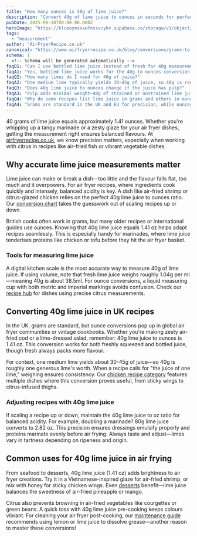 ```yaml
---
title: "How many ounces is 40g of lime juice?"
description: "Convert 40g of lime juice to ounces in seconds for perfect air fryer dishes. Get accurate measurements for zesty results every time."
pubDate: 2025-08-10T00:00:00.000Z
heroImage: "https://klueoymssxwfnxsvcyhv.supabase.co/storage/v1/object/public/Shmucket/40g-lime-juice-to-ounces.webp"
tags:
  - "measurement"
author: "AirFryerRecipe.co.uk"
canonical: "https://www.airfryerrecipe.co.uk/blog/conversions/grams-to-ounces/40g-lime-juice-to-ounces"
schema: |
  <!-- Schema will be generated automatically -->
faqQ1: "Can I use bottled lime juice instead of fresh for 40g measurements?"
faqA1: "Yes, bottled lime juice works for the 40g to ounces conversion, but flavour differs. Fresh lime juice is brighter and less processed. If substituting, start with slightly less bottled juice and adjust to taste, as it can be more concentrated or contain preservatives."
faqQ2: "How many limes do I need for 40g of juice?"
faqA2: "One medium lime typically yields 30-45g of juice, so 40g is roughly one lime. Roll limes firmly on the counter before juicing to maximise yield. For precision in air fryer recipes, always weigh the juice rather than counting limes, as sizes vary."
faqQ3: "Does 40g lime juice to ounces change if the juice has pulp?"
faqA3: "Pulp adds minimal weight—40g of strained or unstrained lime juice still equals ~1.41 oz. However, pulp affects texture in dressings or glazes. For smooth sauces, strain; for chunkier marinades, keep the pulp."
faqQ4: "Why do some recipes list lime juice in grams and others in ounces?"
faqA4: "Grams are standard in the UK and EU for precision, while ounces are common in the US. Air fryer recipes may use either, so knowing conversions like 40g lime juice to 1.41 oz ensures you can follow any recipe accurately. Digital scales simplify switching between units."
---
```

<p>40 grams of lime juice equals approximately 1.41 ounces. Whether you're whipping up a tangy marinade or a zesty glaze for your air fryer dishes, getting the measurement right ensures balanced flavours. At <a href=https://www.airfryerrecipe.co.uk>airfryerrecipe.co.uk</a>, we know precision matters, especially when working with citrus in recipes like air-fried fish or vibrant vegetable dishes.</p>  

<h2>Why accurate lime juice measurements matter</h2>  
<p>Lime juice can make or break a dish—too little and the flavour falls flat, too much and it overpowers. For air fryer recipes, where ingredients cook quickly and intensely, balanced acidity is key. A dish like air-fried shrimp or citrus-glazed chicken relies on the perfect 40g lime juice to ounces ratio. Our <a href=https://www.airfryerrecipe.co.uk/air-fryer-conversion-chart>conversion chart</a> takes the guesswork out of scaling recipes up or down.</p>  

<p>British cooks often work in grams, but many older recipes or international guides use ounces. Knowing that 40g lime juice equals 1.41 oz helps adapt recipes seamlessly. This is especially handy for marinades, where lime juice tenderises proteins like chicken or tofu before they hit the air fryer basket.</p>  

<h3>Tools for measuring lime juice</h3>  
<p>A digital kitchen scale is the most accurate way to measure 40g of lime juice. If using volume, note that fresh lime juice weighs roughly 1.04g per ml—meaning 40g is about 38.5ml. For ounce conversions, a liquid measuring cup with both metric and imperial markings avoids confusion. Check our <a href=https://www.airfryerrecipe.co.uk/recipes>recipe hub</a> for dishes using precise citrus measurements.</p>  

<h2>Converting 40g lime juice in UK recipes</h2>  
<p>In the UK, grams are standard, but ounce conversions pop up in global air fryer communities or vintage cookbooks. Whether you're making zesty air-fried cod or a lime-dressed salad, remember: 40g lime juice to ounces is 1.41 oz. This conversion works for both freshly squeezed and bottled juice, though fresh always packs more flavour.</p>  

<p>For context, one medium lime yields about 30-45g of juice—so 40g is roughly one generous lime's worth. When a recipe calls for "the juice of one lime," weighing ensures consistency. Our <a href=https://www.airfryerrecipe.co.uk/recipe-category/chicken>chicken recipe category</a> features multiple dishes where this conversion proves useful, from sticky wings to citrus-infused thighs.</p>  

<h3>Adjusting recipes with 40g lime juice</h3>  
<p>If scaling a recipe up or down, maintain the 40g lime juice to oz ratio for balanced acidity. For example, doubling a marinade? 80g lime juice converts to 2.82 oz. This precision ensures dressings emulsify properly and proteins marinate evenly before air frying. Always taste and adjust—limes vary in tartness depending on ripeness and origin.</p>  

<h2>Common uses for 40g lime juice in air frying</h2>  
<p>From seafood to desserts, 40g lime juice (1.41 oz) adds brightness to air fryer creations. Try it in a Vietnamese-inspired glaze for air-fried shrimp, or mix with honey for sticky chicken wings. Even <a href=https://www.airfryerrecipe.co.uk/recipe-category/dessert>desserts</a> benefit—lime juice balances the sweetness of air-fried pineapple or mango.</p>  

<p>Citrus also prevents browning in air-fried vegetables like courgettes or green beans. A quick toss with 40g lime juice pre-cooking keeps colours vibrant. For cleaning your air fryer post-cooking, our <a href=https://www.airfryerrecipe.co.uk/air-fryer-cleaner>maintenance guide</a> recommends using lemon or lime juice to dissolve grease—another reason to master these conversions!</p>
